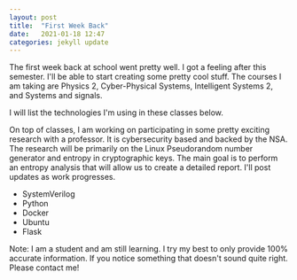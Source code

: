 ```yaml
---
layout: post
title:  "First Week Back"
date:   2021-01-18 12:47
categories: jekyll update
---
```


The first week back at school went pretty well. I got a feeling after this semester. I'll be able to start creating some pretty cool stuff. The courses I am taking are Physics 2, Cyber-Physical Systems, Intelligent Systems 2, and Systems and signals.

I will list the technologies I'm using in these classes below.

On top of classes, I am working on participating in some pretty exciting research with a professor. It is cybersecurity based and backed by the NSA. The research will be primarily on the Linux Pseudorandom number generator and entropy in cryptographic keys. The main goal is to perform an entropy analysis that will allow us to create a detailed report. I'll post updates as work progresses.
* SystemVerilog
* Python
* Docker
* Ubuntu
* Flask

<p>
  <p>
    Note: I am a student and am still learning. I try my best to only provide 100% accurate information. If you notice something that doesn't sound quite right. Please contact me!
  </p>
</p>

